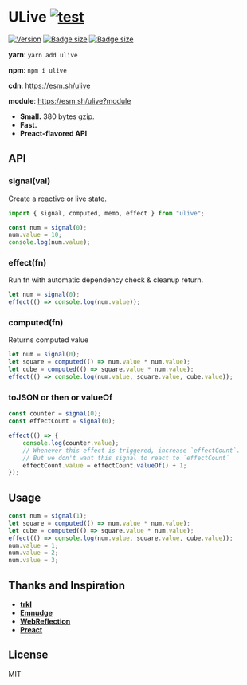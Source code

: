 # ULive [![test](https://github.com/kethan/ulive/actions/workflows/test.yml/badge.svg)](https://github.com/kethan/ulive/actions/workflows/test.yml)

[![Version](https://img.shields.io/npm/v/ulive.svg?color=success&style=flat-square)](https://www.npmjs.com/package/ulive) [![Badge size](https://img.badgesize.io/https://unpkg.com/ulive?compression=brotli&label=brotli&style=flat-square)](https://unpkg.com/ulive) [![Badge size](https://img.badgesize.io/https://unpkg.com/ulive?compression=gzip&label=gzip&style=flat-square)](https://unpkg.com/ulive)

**yarn**: `yarn add ulive`

**npm**: `npm i ulive`

**cdn**: https://esm.sh/ulive

**module**: https://esm.sh/ulive?module

-   **Small.** 380 bytes gzip.
-   **Fast.**
-   **Preact-flavored API**

## API

### signal(val)

Create a reactive or live state.

```js
import { signal, computed, memo, effect } from "ulive";

const num = signal(0);
num.value = 10;
console.log(num.value);
```

### effect(fn)

Run fn with automatic dependency check & cleanup return.

```js
let num = signal(0);
effect(() => console.log(num.value));
```

### computed(fn)

Returns computed value

```js
let num = signal(0);
let square = computed(() => num.value * num.value);
let cube = computed(() => square.value * num.value);
effect(() => console.log(num.value, square.value, cube.value));
```

### toJSON or then or valueOf

```js
const counter = signal(0);
const effectCount = signal(0);

effect(() => {
	console.log(counter.value);
	// Whenever this effect is triggered, increase `effectCount`.
	// But we don't want this signal to react to `effectCount`
	effectCount.value = effectCount.valueOf() + 1;
});
```

## Usage

```js
const num = signal(1);
let square = computed(() => num.value * num.value);
let cube = computed(() => square.value * num.value);
effect(() => console.log(num.value, square.value, cube.value));
num.value = 1;
num.value = 2;
num.value = 3;
```

## Thanks and Inspiration

-   **[trkl](https://github.com/jbreckmckye/trkl)**
-   **[Emnudge](https://github.com/EmNudge)**
-   **[WebReflection](https://github.com/WebReflection/usignal)**
-   **[Preact](https://github.com/preactjs/signals)**

## License

MIT
